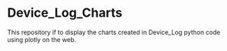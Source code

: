# Device_Log_Charts

This repository if to display the charts created in Device_Log python code using plotly on the web.
